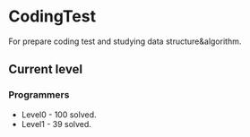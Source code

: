 # CodingTest

For prepare coding test and studying data structure&algorithm.

## Current level

### Programmers

- Level0 - 100 solved.
- Level1 - 39 solved.
